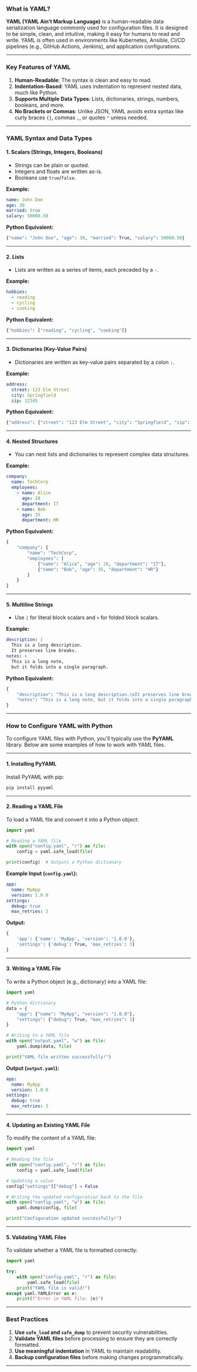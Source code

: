### **What is YAML?**

**YAML (YAML Ain’t Markup Language)** is a human-readable data serialization language commonly used for configuration files. It is designed to be simple, clean, and intuitive, making it easy for humans to read and write. YAML is often used in environments like Kubernetes, Ansible, CI/CD pipelines (e.g., GitHub Actions, Jenkins), and application configurations.

---

### **Key Features of YAML**
1. **Human-Readable**: The syntax is clean and easy to read.
2. **Indentation-Based**: YAML uses indentation to represent nested data, much like Python.
3. **Supports Multiple Data Types**: Lists, dictionaries, strings, numbers, booleans, and more.
4. **No Brackets or Commas**: Unlike JSON, YAML avoids extra syntax like curly braces `{}`, commas `,`, or quotes `"` unless needed.

---

### **YAML Syntax and Data Types**

#### **1. Scalars (Strings, Integers, Booleans)**
- Strings can be plain or quoted.
- Integers and floats are written as-is.
- Booleans use `true`/`false`.

**Example:**
```yaml
name: John Doe
age: 30
married: true
salary: 50000.50
```

**Python Equivalent:**
```python
{"name": "John Doe", "age": 30, "married": True, "salary": 50000.50}
```

---

#### **2. Lists**
- Lists are written as a series of items, each preceded by a `-`.

**Example:**
```yaml
hobbies:
  - reading
  - cycling
  - cooking
```

**Python Equivalent:**
```python
{"hobbies": ["reading", "cycling", "cooking"]}
```

---

#### **3. Dictionaries (Key-Value Pairs)**
- Dictionaries are written as key-value pairs separated by a colon `:`.

**Example:**
```yaml
address:
  street: 123 Elm Street
  city: Springfield
  zip: 12345
```

**Python Equivalent:**
```python
{"address": {"street": "123 Elm Street", "city": "Springfield", "zip": 12345}}
```

---

#### **4. Nested Structures**
- You can nest lists and dictionaries to represent complex data structures.

**Example:**
```yaml
company:
  name: TechCorp
  employees:
    - name: Alice
      age: 28
      department: IT
    - name: Bob
      age: 35
      department: HR
```

**Python Equivalent:**
```python
{
    "company": {
        "name": "TechCorp",
        "employees": [
            {"name": "Alice", "age": 28, "department": "IT"},
            {"name": "Bob", "age": 35, "department": "HR"}
        ]
    }
}
```

---

#### **5. Multiline Strings**
- Use `|` for literal block scalars and `>` for folded block scalars.

**Example:**
```yaml
description: |
  This is a long description.
  It preserves line breaks.
notes: >
  This is a long note,
  but it folds into a single paragraph.
```

**Python Equivalent:**
```python
{
    "description": "This is a long description.\nIt preserves line breaks.\n",
    "notes": "This is a long note, but it folds into a single paragraph."
}
```

---

### **How to Configure YAML with Python**

To configure YAML files with Python, you'll typically use the **PyYAML** library. Below are some examples of how to work with YAML files.

---

#### **1. Installing PyYAML**
Install PyYAML with pip:
```bash
pip install pyyaml
```

---

#### **2. Reading a YAML File**
To load a YAML file and convert it into a Python object:
```python
import yaml

# Reading a YAML file
with open("config.yaml", "r") as file:
    config = yaml.safe_load(file)

print(config)  # Outputs a Python dictionary
```

**Example Input (`config.yaml`):**
```yaml
app:
  name: MyApp
  version: 1.0.0
settings:
  debug: true
  max_retries: 3
```

**Output:**
```python
{
    'app': {'name': 'MyApp', 'version': '1.0.0'},
    'settings': {'debug': True, 'max_retries': 3}
}
```

---

#### **3. Writing a YAML File**
To write a Python object (e.g., dictionary) into a YAML file:
```python
import yaml

# Python dictionary
data = {
    "app": {"name": "MyApp", "version": "1.0.0"},
    "settings": {"debug": True, "max_retries": 3}
}

# Writing to a YAML file
with open("output.yaml", "w") as file:
    yaml.dump(data, file)

print("YAML file written successfully!")
```

**Output (`output.yaml`):**
```yaml
app:
  name: MyApp
  version: 1.0.0
settings:
  debug: true
  max_retries: 3
```

---

#### **4. Updating an Existing YAML File**
To modify the content of a YAML file:
```python
import yaml

# Reading the file
with open("config.yaml", "r") as file:
    config = yaml.safe_load(file)

# Updating a value
config["settings"]["debug"] = False

# Writing the updated configuration back to the file
with open("config.yaml", "w") as file:
    yaml.dump(config, file)

print("Configuration updated successfully!")
```

---

#### **5. Validating YAML Files**
To validate whether a YAML file is formatted correctly:
```python
import yaml

try:
    with open("config.yaml", "r") as file:
        yaml.safe_load(file)
    print("YAML file is valid!")
except yaml.YAMLError as e:
    print(f"Error in YAML file: {e}")
```

---

### **Best Practices**
1. **Use `safe_load` and `safe_dump`** to prevent security vulnerabilities.
2. **Validate YAML files** before processing to ensure they are correctly formatted.
3. **Use meaningful indentation** in YAML to maintain readability.
4. **Backup configuration files** before making changes programmatically.

--- 
